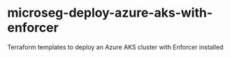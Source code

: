 # microseg-deploy-azure-aks-with-enforcer
Terraform templates to deploy an Azure AKS cluster with Enforcer installed
